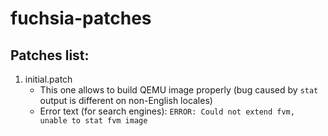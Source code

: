 # fuchsia-patches

## Patches list:

1. initial.patch
   * This one allows to build QEMU image properly (bug caused by `stat` output is different on non-English locales) 
   * Error text (for search engines): ```ERROR: Could not extend fvm, unable to stat fvm image```
